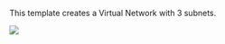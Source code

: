 This template creates a Virtual Network with 3 subnets.

<a href="https://portal.azure.com/#create/Microsoft.Template/uri/https%3A%2F%2Fraw.githubusercontent.com%2FCIThunderChicken%2FThunderChicken%2fmaster%2Fmaster-template%2Fazuredeploy.json" target="_blank">
    <img src="http://azuredeploy.net/deploybutton.png"/>
</a>

